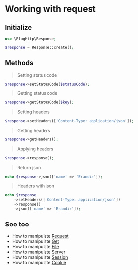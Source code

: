# Working with request

## Initialize
```php
use \PlugHttp\Response;

$response = Response::create();
```

## Methods

>  Setting status code
```php
$response->setStatusCode($statusCode);
```

> Getting status code
```php
$response->getStatusCode($key);
```

> Setting headers
```php
$response->setHeaders(['Content-Type: application/json']);
```

> Getting headers
```php
$response->getHeaders();
```

> Applying headers
```php
$response->response();
```

> Return json
```php
echo $response->json(['name' => 'Erandir']);
```

> Headers with json
```php
echo $response
    ->setHeaders(['Content-Type: application/json'])
    ->response()
    ->json(['name' => 'Erandir']);
```

## See too
* How to manipulate [Request](request.md)
* How to manipulate [Get](get.md)
* How to manipulate [File](file.md)
* How to manipulate [Server](server.md)
* How to manipulate [Session](session.md)
* How to manipulate [Cookie](cookie.md)